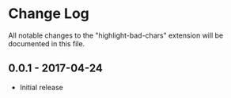 # Change Log
All notable changes to the "highlight-bad-chars" extension will be documented in this file.

## 0.0.1 - 2017-04-24
- Initial release